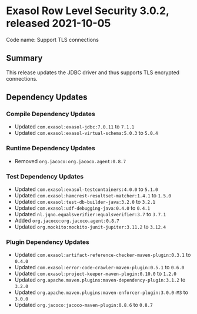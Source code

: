 # Exasol Row Level Security 3.0.2, released 2021-10-05

Code name: Support TLS connections

## Summary

This release updates the JDBC driver and thus supports TLS encrypted connections.

## Dependency Updates

### Compile Dependency Updates

* Updated `com.exasol:exasol-jdbc:7.0.11` to `7.1.1`
* Updated `com.exasol:exasol-virtual-schema:5.0.3` to `5.0.4`

### Runtime Dependency Updates

* Removed `org.jacoco:org.jacoco.agent:0.8.7`

### Test Dependency Updates

* Updated `com.exasol:exasol-testcontainers:4.0.0` to `5.1.0`
* Updated `com.exasol:hamcrest-resultset-matcher:1.4.1` to `1.5.0`
* Updated `com.exasol:test-db-builder-java:3.2.0` to `3.2.1`
* Updated `com.exasol:udf-debugging-java:0.4.0` to `0.4.1`
* Updated `nl.jqno.equalsverifier:equalsverifier:3.7` to `3.7.1`
* Added `org.jacoco:org.jacoco.agent:0.8.7`
* Updated `org.mockito:mockito-junit-jupiter:3.11.2` to `3.12.4`

### Plugin Dependency Updates

* Updated `com.exasol:artifact-reference-checker-maven-plugin:0.3.1` to `0.4.0`
* Updated `com.exasol:error-code-crawler-maven-plugin:0.5.1` to `0.6.0`
* Updated `com.exasol:project-keeper-maven-plugin:0.10.0` to `1.2.0`
* Updated `org.apache.maven.plugins:maven-dependency-plugin:3.1.2` to `3.2.0`
* Updated `org.apache.maven.plugins:maven-enforcer-plugin:3.0.0-M3` to `3.0.0`
* Updated `org.jacoco:jacoco-maven-plugin:0.8.6` to `0.8.7`
